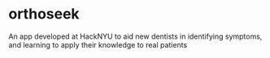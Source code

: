# orthoseek
An app developed at HackNYU to aid new dentists in identifying symptoms, and learning to apply their knowledge to real patients
